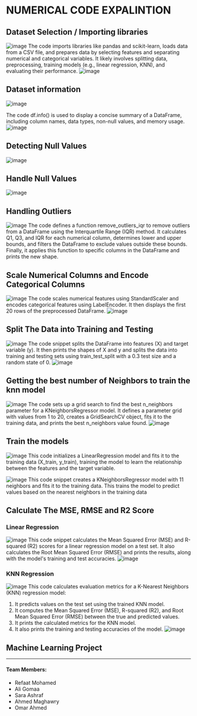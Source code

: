 # NUMERICAL CODE EXPALINTION
## Dataset Selection / Importing libraries
![image](https://github.com/user-attachments/assets/93d6f630-bffc-4e6a-ae85-455f762079da)
The code imports libraries like pandas and scikit-learn, loads data from a CSV file, and prepares data by selecting features and separating numerical and categorical variables. It likely involves splitting data, preprocessing, training models (e.g., linear regression, KNN), and evaluating their performance.
 ![image](https://github.com/user-attachments/assets/a99691d0-27d2-4dc8-abec-8b258f7df630)

## Dataset information
![image](https://github.com/user-attachments/assets/e72af51c-541a-45d5-b186-32f1ea51f524)

The code df.info() is used to display a concise summary of a DataFrame, including column names, data types, non-null values, and memory usage.
![image](https://github.com/user-attachments/assets/122c32b6-4aff-44f1-bac5-5638872430c3)

## Detecting Null Values
![image](https://github.com/user-attachments/assets/c7fa7c0f-c7ed-4e4c-8487-3117da9bac7a)
## Handle Null Values
![image](https://github.com/user-attachments/assets/65728d16-5d39-4823-8901-6e8c477b2cc6)

## Handling Outliers
 ![image](https://github.com/user-attachments/assets/068ca6a3-3346-4bbd-950b-af2a804174b6)
The code defines a function remove_outliers_iqr to remove outliers from a DataFrame using the Interquartile Range (IQR) method. It calculates Q1, Q3, and IQR for each numerical column, determines lower and upper bounds, and filters the DataFrame to exclude values outside these bounds. Finally, it applies this function to specific columns in the DataFrame and prints the new shape.

## Scale Numerical Columns and Encode Categorical Columns
![image](https://github.com/user-attachments/assets/694cf3fc-91f0-4c07-9343-accb4701656d)
The code scales numerical features using StandardScaler and encodes categorical features using LabelEncoder. It then displays the first 20 rows of the preprocessed DataFrame.
![image](https://github.com/user-attachments/assets/c010fd95-e091-4d4b-bd87-41af0bf121bc)

## Split The Data into Training and Testing
![image](https://github.com/user-attachments/assets/f0d2507f-7be7-4b3d-9dd2-acb179456bf9)
The code snippet splits the DataFrame into features (X) and target variable (y). It then prints the shapes of X and y and splits the data into training and testing sets using train_test_split with a 0.3 test size and a random state of 0.
![image](https://github.com/user-attachments/assets/8bd09f18-f419-4e80-8c45-1cdad621d5e3)

## Getting the best number of Neighbors to train the knn model
 ![image](https://github.com/user-attachments/assets/a01cb57e-d567-48e0-9841-180d723a2e47)
The code sets up a grid search to find the best n_neighbors parameter for a KNeighborsRegressor model. It defines a parameter grid with values from 1 to 20, creates a GridSearchCV object, fits it to the training data, and prints the best n_neighbors value found.
![image](https://github.com/user-attachments/assets/5a473c30-7fc0-4931-8e81-4f7948abc784)

## Train the models
![image](https://github.com/user-attachments/assets/29d7c08b-4d17-44d2-a879-d41fcb42d919)
This code initializes a LinearRegression model and fits it to the training data (X_train, y_train), training the model to learn the relationship between the features and the target variable.

 ![image](https://github.com/user-attachments/assets/0e8c485b-75eb-4120-8ce0-e48797af727c)
This code snippet creates a KNeighborsRegressor model with 11 neighbors and fits it to the training data. This trains the model to predict values based on the nearest neighbors in the training data

## Calculate The MSE, RMSE and R2 Score
 ### Linear Regression
![image](https://github.com/user-attachments/assets/5ad9e152-e8c7-4b41-8d3a-770f86e82705)
This code snippet calculates the Mean Squared Error (MSE) and R-squared (R2) scores for a linear regression model on a test set. It also calculates the Root Mean Squared Error (RMSE) and prints the results, along with the model's training and test accuracies.
 ![image](https://github.com/user-attachments/assets/57f09ad5-1050-4428-a834-fa7eb77abc79)

 ### KNN Regression
![image](https://github.com/user-attachments/assets/0b81dc57-a9f6-4106-ad06-a3e09639d386)
This code calculates evaluation metrics for a K-Nearest Neighbors (KNN) regression model:
1.	It predicts values on the test set using the trained KNN model.
2.	It computes the Mean Squared Error (MSE), R-squared (R2), and Root Mean Squared Error (RMSE) between the true and predicted values.
3.	It prints the calculated metrics for the KNN model.
4.	It also prints the training and testing accuracies of the model.
![image](https://github.com/user-attachments/assets/7b653152-8687-4662-bcc9-6a88d44b5b59)


## Machine Learning Project
---
#### Team Members:
- Refaat Mohamed
- Ali Gomaa
- Sara Ashraf
- Ahmed Maghawry
- Omar Ahmed 
